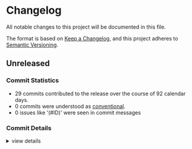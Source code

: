 # Changelog

All notable changes to this project will be documented in this file.

The format is based on [Keep a Changelog](https://keepachangelog.com/en/1.0.0/),
and this project adheres to [Semantic Versioning](https://semver.org/spec/v2.0.0.html).

## Unreleased

### Commit Statistics

<csr-read-only-do-not-edit/>

 - 29 commits contributed to the release over the course of 92 calendar days.
 - 0 commits were understood as [conventional](https://www.conventionalcommits.org).
 - 0 issues like '(#ID)' were seen in commit messages

### Commit Details

<csr-read-only-do-not-edit/>

<details><summary>view details</summary>

 * **Uncategorized**
    - Change import order ([`a9f2c7c`](https://github.com/Teamon9161/tevec/commit/a9f2c7c0c481a2d582fd33a3ee65821ba0d02388))
    - Specify version for crates ([`1fd90b6`](https://github.com/Teamon9161/tevec/commit/1fd90b68819a5a10e6eb77f579aec14476ddcec8))
    - Add changelog ([`ca39664`](https://github.com/Teamon9161/tevec/commit/ca39664ddea9ae5122696175e0bad8679b03f44f))
    - Add description for crates ([`5ebd586`](https://github.com/Teamon9161/tevec/commit/5ebd586b29bde6de272812d3f5deeac14d3e4684))
    - Fix output of sub datetime ([`06f4773`](https://github.com/Teamon9161/tevec/commit/06f4773c06eb55bec41fa1e00ccd38853c0c8b96))
    - Default trait for timeunit ([`664a656`](https://github.com/Teamon9161/tevec/commit/664a656be855cc75b18240ab3d573cd6fdc2a143))
    - Impl ord for datetime ([`fed69fb`](https://github.com/Teamon9161/tevec/commit/fed69fb3f72746c5f9db2e7b0d8100b4779ddc17))
    - Send and sync for all timeunit ([`761b41f`](https://github.com/Teamon9161/tevec/commit/761b41f5c4ccf97b59cd46af695d9ee60d0dfd04))
    - Send and sync for datetime ([`af0e946`](https://github.com/Teamon9161/tevec/commit/af0e9460d7a96c856d30034be74f586c4bd517e6))
    - Add from_opt_i64 for datetime ([`8fd680e`](https://github.com/Teamon9161/tevec/commit/8fd680e6f7d07f7f46229f0487f4a39433efca86))
    - Fix into_opt_i64 for daatetime ([`0039c20`](https://github.com/Teamon9161/tevec/commit/0039c208ee4dd9fc93dac68586d4e71aa9c5519f))
    - Improve cast ([`1de5a4c`](https://github.com/Teamon9161/tevec/commit/1de5a4c6fa36a6747caf9f26cee932d04bcffd08))
    - Fix clippy warnings ([`60f6019`](https://github.com/Teamon9161/tevec/commit/60f6019064c04bb9c2ed6fd32074c48405ae5c04))
    - Impl datetime cast and ops ([`d6fe07d`](https://github.com/Teamon9161/tevec/commit/d6fe07d6a51acef28671b6e78f3e019da973fdee))
    - Fix format ([`39a9c9a`](https://github.com/Teamon9161/tevec/commit/39a9c9a5548b8216467e725bbfcc3beecaaf88ce))
    - Delete unneeded comments ([`80721a1`](https://github.com/Teamon9161/tevec/commit/80721a1c2b3bb4f303a614db63096c05a185ec4a))
    - Set default timeunit to nanosecond ([`ab798a8`](https://github.com/Teamon9161/tevec/commit/ab798a82878f56ffcdd78866ccd6e4fbcd754d42))
    - Use i64 to store DateTime, so it can cast from numpy without copy ([`9871c2a`](https://github.com/Teamon9161/tevec/commit/9871c2a23ba6d2f9e66e66518871a0c81e1e2774))
    - Add ndarray for lazy ([`ae95363`](https://github.com/Teamon9161/tevec/commit/ae95363906748ddedc0c0a1c8a95bc301ea5e2b8))
    - Add try_as_slice for specialize ([`983bb41`](https://github.com/Teamon9161/tevec/commit/983bb41d6c02a1ebb3e2e2d34694f90e95766306))
    - From str for timedelta ([`46b23b1`](https://github.com/Teamon9161/tevec/commit/46b23b1fdfafe8efd8ee67e4719b3ab312bd882e))
    - Improve cast ([`bce795d`](https://github.com/Teamon9161/tevec/commit/bce795d6b506ae2e4e78e100f5155ff013beac82))
    - Improve datetime cast string and parse from string ([`c371665`](https://github.com/Teamon9161/tevec/commit/c3716655ea9adc8d7336639bacf539d69d0f70e6))
    - Upgrade rustup toolchain ([`45cd938`](https://github.com/Teamon9161/tevec/commit/45cd93899d1cfc531273e2536319288d140f14f0))
    - Remove nightly dependency ([`4c5d45c`](https://github.com/Teamon9161/tevec/commit/4c5d45c3c1df78a73aa85c69bc7513d00ce35ff6))
    - Move chrono dependency inside tea-time ([`5918296`](https://github.com/Teamon9161/tevec/commit/5918296a113387dc515d68bdca8ba1c8a5c0bb45))
    - Add makefile ([`31f0261`](https://github.com/Teamon9161/tevec/commit/31f026195f743a80852a9418aedb8c84e34a1b22))
    - Fix format ([`c3fcd68`](https://github.com/Teamon9161/tevec/commit/c3fcd68d5fa07a7285926dc55e270665df74c983))
    - Max, min and tea-time, tea-dtype ([`e811b43`](https://github.com/Teamon9161/tevec/commit/e811b43b7a054515ed030bd3f5764fe15649e3a7))
</details>

